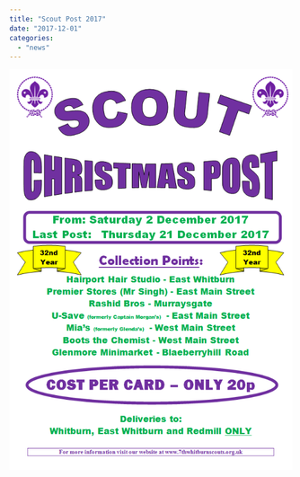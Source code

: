 ```yaml
---
title: "Scout Post 2017"
date: "2017-12-01"
categories: 
  - "news"
---
```


[![](images/70138-screenclip.png)](https://7thwhitburnscouts.org.uk/wp-content/uploads/2022/01/70138-screenclip.png)
